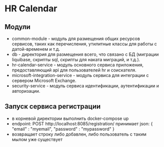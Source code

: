 # HR Calendar

## Модули
* common-module - модуль для размещения общих ресурсов сервисов, таких как перечисления, утилитные классы для работы с датой-временем и т.д.
* db - директория для размещения всего, что связано с БД (миграции liquibase, скрипты sql, скрипты для наката миграций, и т.д.).
* hr-calendar-service - модуль основного сервиса приложения, предоставляющий api для пользователей hr и соискателя.
* microsoft-integration-service - модуль сервиса для интеграции с сервером Microsoft Exchange.
* security-service - модуль сервиса идентификации, аутентификации и авторизации.


## Запуск сервиса регистрации
* в корневой директории выполнить docker-compose up
* endpoint: POST http://localhost:8085/registration/ принимает json:
{
"email" : "myemail",
"password" : "mypassword"
}
* возвращает строку либо добавлен, либо пользователь с таким мылом уже существует